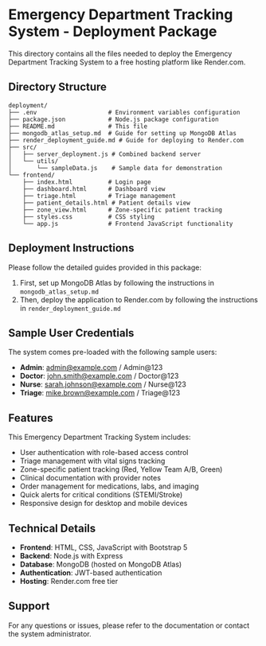 # Emergency Department Tracking System - Deployment Package

This directory contains all the files needed to deploy the Emergency Department Tracking System to a free hosting platform like Render.com.

## Directory Structure

```
deployment/
├── .env                    # Environment variables configuration
├── package.json            # Node.js package configuration
├── README.md               # This file
├── mongodb_atlas_setup.md  # Guide for setting up MongoDB Atlas
├── render_deployment_guide.md # Guide for deploying to Render.com
├── src/
│   ├── server_deployment.js # Combined backend server
│   └── utils/
│       └── sampleData.js    # Sample data for demonstration
└── frontend/
    ├── index.html          # Login page
    ├── dashboard.html      # Dashboard view
    ├── triage.html         # Triage management
    ├── patient_details.html # Patient details view
    ├── zone_view.html      # Zone-specific patient tracking
    ├── styles.css          # CSS styling
    └── app.js              # Frontend JavaScript functionality
```

## Deployment Instructions

Please follow the detailed guides provided in this package:

1. First, set up MongoDB Atlas by following the instructions in `mongodb_atlas_setup.md`
2. Then, deploy the application to Render.com by following the instructions in `render_deployment_guide.md`

## Sample User Credentials

The system comes pre-loaded with the following sample users:

- **Admin**: admin@example.com / Admin@123
- **Doctor**: john.smith@example.com / Doctor@123
- **Nurse**: sarah.johnson@example.com / Nurse@123
- **Triage**: mike.brown@example.com / Triage@123

## Features

This Emergency Department Tracking System includes:

- User authentication with role-based access control
- Triage management with vital signs tracking
- Zone-specific patient tracking (Red, Yellow Team A/B, Green)
- Clinical documentation with provider notes
- Order management for medications, labs, and imaging
- Quick alerts for critical conditions (STEMI/Stroke)
- Responsive design for desktop and mobile devices

## Technical Details

- **Frontend**: HTML, CSS, JavaScript with Bootstrap 5
- **Backend**: Node.js with Express
- **Database**: MongoDB (hosted on MongoDB Atlas)
- **Authentication**: JWT-based authentication
- **Hosting**: Render.com free tier

## Support

For any questions or issues, please refer to the documentation or contact the system administrator.
